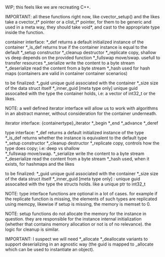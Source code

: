 WIP; this feels like we are recreating C++.

IMPORTANT: all these functions right now, like cvector_setup() and the likes 
take a cvector_t* pointer or a clist_t* pointer, for them to be generic and used
in a meta way, they should take void*, and cast to the appropriate type inside 
the function.

container interface:
*_def           returns a default initialized instance of the container
*_is_def        returns true if the container instance is equal to the default
*_setup         constructor
*_cleanup       destructor
*_replicate     copy, shallow vs deep depends on the provided function
*_fullswap      move/swap. usefull to transfer resources
*_serialize     write the content to a byte stream
*_deserialize   read the content from a byte stream
*_hash          used for hash maps (containers are valid in container container
                scenarios)

to be finalized:
*_guid          unique guid associated with the container
*_size          size of the data struct itself
*_inner_guid    [meta type only] unique guid assocaited with the type the 
                container holds, i.e: a vector of int32_t or the likes.

NOTE: a well defined iterator interface will allow us to work with algorithms in
an abstract manner, without consideration for the container underneath.

iterator interface:
{containertype}_iterator
*_begin
*_end
*_advance
*_deref

type interface:
*_def           returns a default initialized instance of the type
*_is_def        returns whether the instance is equivalent to the default type
*_setup         constructor
*_cleanup       destructor
*_replicate     copy, controls how the type does copy; i.e: deep vs shallow    
*_fullswap      move/swap. 
*_serialize     write the content to a byte stream
*_deserialize   read the content from a byte stream
*_hash          used, when it exists, for hashmaps and the likes

to be finalized:
*_guid          unique guid associated with the container
*_size          size of the data struct itself
*_inner_guid    [meta type only] : unique guid assocaited with the type the 
                structs holds. like a unique ptr to int32_t

NOTE: type interface functions are optional in a lot of cases. for example if
the replicate function is missing, the elements of such types are replicated
using memcpy, likewise if setup is missing, the memory is memset to 0.

NOTE: setup functions do not allocate the memory for the instance in question.
they are responsible for the instance internal initialization (whether that
contains memory allocation or not is of no relevance). the logic for cleanup is
similar.

IMPORTANT: 
I suspect we will need *_allocate *_deallocate variants to support deserializing
in an agnostic way (the guid is mapped to _allocate which can be used to 
instantiate an object).
